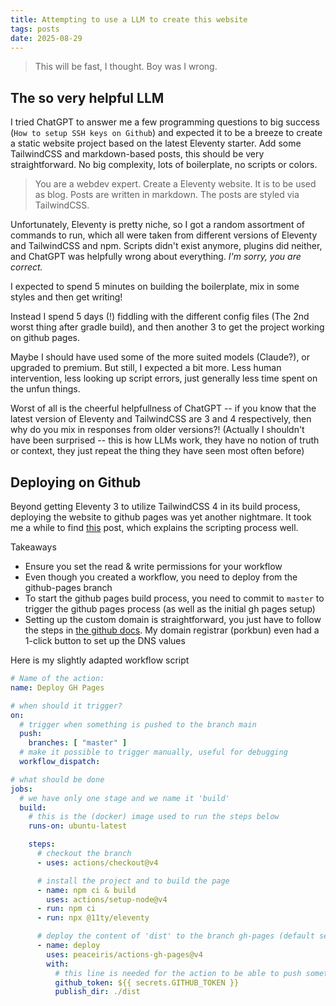 ```yaml
---
title: Attempting to use a LLM to create this website
tags: posts
date: 2025-08-29
---
```


> This will be fast, I thought. Boy was I wrong.

## The so very helpful LLM 

I tried ChatGPT to answer me a few programming questions to big success (`How to setup SSH keys on Github`) and expected it to be a breeze to create a static website project based on the latest Eleventy starter. Add some TailwindCSS and markdown-based posts, this should be very straightforward. No big complexity, lots of boilerplate, no scripts or colors.

> You are a webdev expert. Create a Eleventy website. It is to be used as blog. Posts are written in markdown. The posts are styled via TailwindCSS.

Unfortunately, Eleventy is pretty niche, so I got a random assortment of commands to run, which all were taken from different versions of Eleventy and TailwindCSS and npm. Scripts didn't exist anymore, plugins did neither, and ChatGPT was helpfully wrong about everything. _I'm sorry, you are correct._

I expected to spend 5 minutes on building the boilerplate, mix in some styles and then get writing!

Instead I spend 5 days (!) fiddling with the different config files (The 2nd worst thing after gradle build), and then another 3 to get the project working on github pages.

Maybe I should have used some of the more suited models (Claude?), or upgraded to premium. But still, I expected a bit more. Less human intervention, less looking up script errors, just generally less time spent on the unfun things.

Worst of all is the cheerful helpfullness of ChatGPT -- if you know that the latest version of Eleventy and TailwindCSS are 3 and 4 respectively, then why do you mix in responses from older versions?! (Actually I shouldn't have been surprised -- this is how LLMs work, they have no notion of truth or context, they just repeat the thing they have seen most often before)

## Deploying on Github

Beyond getting Eleventy 3 to utilize TailwindCSS 4 in its build process, deploying the website to github pages was yet another nightmare. It took me a while to find [this](https://www.dawidsblog.com/posts/tutorial_11ty_github_pages/) post, which explains the scripting process well.

Takeaways
- Ensure you set the read & write permissions for your workflow
- Even though you created a workflow, you need to deploy from the github-pages branch
- To start the github pages build process, you need to commit to `master` to trigger the github pages process (as well as the initial gh pages setup)
- Setting up the custom domain is straightforward, you just have to follow the steps in [the github docs](https://docs.github.com/en/pages/configuring-a-custom-domain-for-your-github-pages-site/managing-a-custom-domain-for-your-github-pages-site). My domain registrar (porkbun) even had a 1-click button to set up the DNS values

Here is my slightly adapted workflow script

```yml
# Name of the action:
name: Deploy GH Pages

# when should it trigger? 
on:
  # trigger when something is pushed to the branch main
  push: 
    branches: [ "master" ]
  # make it possible to trigger manually, useful for debugging
  workflow_dispatch: 

# what should be done
jobs:
  # we have only one stage and we name it 'build'
  build:
    # this is the (docker) image used to run the steps below
    runs-on: ubuntu-latest

    steps:
      # checkout the branch
      - uses: actions/checkout@v4

      # install the project and to build the page
      - name: npm ci & build
        uses: actions/setup-node@v4
      - run: npm ci
      - run: npx @11ty/eleventy

      # deploy the content of 'dist' to the branch gh-pages (default setting)
      - name: deploy
        uses: peaceiris/actions-gh-pages@v4
        with:
          # this line is needed for the action to be able to push something to your repository
          github_token: ${{ secrets.GITHUB_TOKEN }}
          publish_dir: ./dist
```
